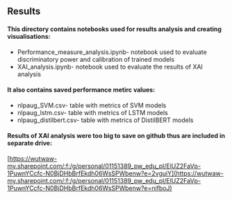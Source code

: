 ## Results
#### This directory contains notebooks used for results analysis and creating visualisations:
* Performance_measure_analysis.ipynb- notebook used to evaluate discriminatory power and calibration of trained models
* XAI_analysis.ipynb- notebook used to evaluate the results of XAI analysis
#### It also contains saved performance metirc values:
* nlpaug_SVM.csv- table with metrics of SVM models
* nlpaug_lstm.csv- table with metrics of LSTM models
* nlpaug_distilbert.csv- table with metrics of DistilBERT models
#### Results of XAI analysis were too big to save on github thus are included in separate drive:
[https://wutwaw-my.sharepoint.com/:f:/g/personal/01151389_pw_edu_pl/ElUZ2FaVp-1PuwnYCcfc-N0BjDHbBrfEkdh06WsSPWbenw?e=2vguiY](https://wutwaw-my.sharepoint.com/:f:/g/personal/01151389_pw_edu_pl/ElUZ2FaVp-1PuwnYCcfc-N0BjDHbBrfEkdh06WsSPWbenw?e=nifboJ)
